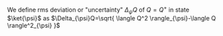 We define rms deviation or "uncertainty" $\Delta_{\psi}Q$ of $Q=Q^+$ in state $\ket{\psi}$ as $\Delta_{\psi}Q=\sqrt{ \langle Q^2 \rangle_{\psi}-\langle Q \rangle^2_{\psi} }$

